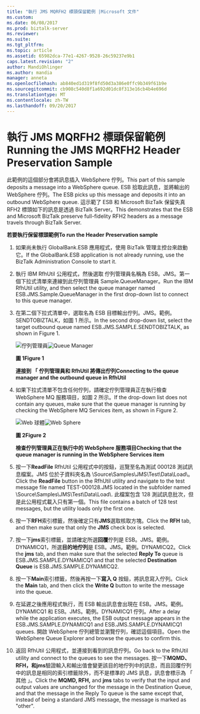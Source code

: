 ```yaml
---
title: "執行 JMS MQRFH2 標頭保留範例 |Microsoft 文件"
ms.custom: 
ms.date: 06/08/2017
ms.prod: biztalk-server
ms.reviewer: 
ms.suite: 
ms.tgt_pltfrm: 
ms.topic: article
ms.assetid: 65982dca-77e1-4267-9528-26c59237e9b1
caps.latest.revision: "2"
author: MandiOhlinger
ms.author: mandia
manager: anneta
ms.openlocfilehash: ab840ed1d319f8fd50d3a386e0ffc9b349f61b9e
ms.sourcegitcommit: cb908c540d8f1a692d01dc8f313e16cb4b4e696d
ms.translationtype: MT
ms.contentlocale: zh-TW
ms.lasthandoff: 09/20/2017
---
```

# <a name="running-the-jms-mqrfh2-header-preservation-sample"></a><span data-ttu-id="abc5c-102">執行 JMS MQRFH2 標頭保留範例</span><span class="sxs-lookup"><span data-stu-id="abc5c-102">Running the JMS MQRFH2 Header Preservation Sample</span></span>
<span data-ttu-id="abc5c-103">此範例的這個部分會將訊息插入 WebSphere 佇列。</span><span class="sxs-lookup"><span data-stu-id="abc5c-103">This part of this sample deposits a message into a WebSphere queue.</span></span> <span data-ttu-id="abc5c-104">ESB 拾取此訊息，並將輸出的 WebSphere 佇列。</span><span class="sxs-lookup"><span data-stu-id="abc5c-104">The ESB picks up this message and deposits it into an outbound WebSphere queue.</span></span> <span data-ttu-id="abc5c-105">這示範了 ESB 和 Microsoft BizTalk 保留失真 RFH2 標頭如下的訊息是透過 BizTalk Server。</span><span class="sxs-lookup"><span data-stu-id="abc5c-105">This demonstrates that the ESB and Microsoft BizTalk preserve full-fidelity RFH2 headers as a message travels through BizTalk Server.</span></span>  
  
 <span data-ttu-id="abc5c-106">**若要執行保留標頭範例**</span><span class="sxs-lookup"><span data-stu-id="abc5c-106">**To run the Header Preservation sample**</span></span>  
  
1.  <span data-ttu-id="abc5c-107">如果尚未執行 GlobalBank.ESB 應用程式，使用 BizTalk 管理主控台來啟動它。</span><span class="sxs-lookup"><span data-stu-id="abc5c-107">If the GlobalBank.ESB application is not already running, use the BizTalk Administration Console to start it.</span></span>  
  
2.  <span data-ttu-id="abc5c-108">執行 IBM RfhUtil 公用程式，然後選取 佇列管理員名稱為 ESB。JMS。第一個下拉式清單來連線到此佇列管理員 Sample.QueueManager。</span><span class="sxs-lookup"><span data-stu-id="abc5c-108">Run the IBM RfhUtil utility, and then select the queue manager named ESB.JMS.Sample.QueueManager in the first drop-down list to connect to this queue manager.</span></span>  
  
3.  <span data-ttu-id="abc5c-109">在第二個下拉式清單中，選取名為 ESB 目標輸出佇列。JMS。範例。SENDTOBIZTALK，如圖 1 所示。</span><span class="sxs-lookup"><span data-stu-id="abc5c-109">In the second drop-down list, select the target outbound queue named ESB.JMS.SAMPLE.SENDTOBIZTALK, as shown in Figure 1.</span></span>  
  
     <span data-ttu-id="abc5c-110">![佇列管理員](../esb-toolkit/media/ch6-queuemanager.gif "第 6 章第 QueueManager")</span><span class="sxs-lookup"><span data-stu-id="abc5c-110">![Queue Manager](../esb-toolkit/media/ch6-queuemanager.gif "Ch6-QueueManager")</span></span>  
  
     <span data-ttu-id="abc5c-111">**圖 1**</span><span class="sxs-lookup"><span data-stu-id="abc5c-111">**Figure 1**</span></span>  
  
     <span data-ttu-id="abc5c-112">**連接到 「 佇列管理員和 RfhUtil 將傳出佇列**</span><span class="sxs-lookup"><span data-stu-id="abc5c-112">**Connecting to the queue manager and the outbound queue in RfhUtil**</span></span>  
  
4.  <span data-ttu-id="abc5c-113">如果下拉式清單不包含任何佇列，請確定佇列管理員正在執行檢查 WebSphere MQ 服務項目，如圖 2 所示。</span><span class="sxs-lookup"><span data-stu-id="abc5c-113">If the drop-down list does not contain any queues, make sure that the queue manager is running by checking the WebSphere MQ Services item, as shown in Figure 2.</span></span>  
  
     <span data-ttu-id="abc5c-114">![Web 球體](../esb-toolkit/media/ch6-websphere.gif "第 6 章第 WebSphere")</span><span class="sxs-lookup"><span data-stu-id="abc5c-114">![Web Sphere](../esb-toolkit/media/ch6-websphere.gif "Ch6-WebSphere")</span></span>  
  
     <span data-ttu-id="abc5c-115">**圖 2**</span><span class="sxs-lookup"><span data-stu-id="abc5c-115">**Figure 2**</span></span>  
  
     <span data-ttu-id="abc5c-116">**檢查佇列管理員正在執行中的 WebSphere 服務項目**</span><span class="sxs-lookup"><span data-stu-id="abc5c-116">**Checking that the queue manager is running in the WebSphere Services item**</span></span>  
  
5.  <span data-ttu-id="abc5c-117">按一下**ReadFile** RfhUtil 公用程式中的按鈕，巡覽至名為測試 000128 測試訊息檔案。JMS 位於子資料夾名為 \Source\Samples\JMS\Test\Data\Load\\。</span><span class="sxs-lookup"><span data-stu-id="abc5c-117">Click the **ReadFile** button in the RfhUtil utility and navigate to the test message file named TEST-000128.JMS located in the subfolder named \Source\Samples\JMS\Test\Data\Load\\.</span></span> <span data-ttu-id="abc5c-118">此檔案包含 128 測試訊息批次，但是此公用程式載入只有第一個。</span><span class="sxs-lookup"><span data-stu-id="abc5c-118">This file contains a batch of 128 test messages, but the utility loads only the first one.</span></span>  
  
6.  <span data-ttu-id="abc5c-119">按一下**RFH**索引標籤，然後確定只有**JMS**選取核取方塊。</span><span class="sxs-lookup"><span data-stu-id="abc5c-119">Click the **RFH** tab, and then make sure that only the **JMS** check box is selected.</span></span>  
  
7.  <span data-ttu-id="abc5c-120">按一下**jms**索引標籤，並請確定所選**回覆**佇列是 ESB。JMS。範例。DYNAMICQ1，所選**目的地佇列**是 ESB。JMS。範例。DYNAMICQ2。</span><span class="sxs-lookup"><span data-stu-id="abc5c-120">Click the **jms** tab, and then make sure that the selected **Reply To** queue is ESB.JMS.SAMPLE.DYNAMICQ1 and that the selected **Destination Queue** is ESB.JMS.SAMPLE.DYNAMICQ2.</span></span>  
  
8.  <span data-ttu-id="abc5c-121">按一下**Main**索引標籤，然後再按一下**寫入 Q**  按鈕，將訊息寫入佇列。</span><span class="sxs-lookup"><span data-stu-id="abc5c-121">Click the **Main** tab, and then click the **Write Q** button to write the message into the queue.</span></span>  
  
9. <span data-ttu-id="abc5c-122">在延遲之後應用程式執行，而 ESB 輸出訊息會出現在 ESB。JMS。範例。DYNAMICQ1 和 ESB。JMS。範例。DYNAMICQ1 佇列。</span><span class="sxs-lookup"><span data-stu-id="abc5c-122">After a delay while the application executes, the ESB output message appears in the ESB.JMS.SAMPLE.DYNAMICQ1 and ESB.JMS.SAMPLE.DYNAMICQ1 queues.</span></span> <span data-ttu-id="abc5c-123">開啟 WebSphere 佇列總管並瀏覽佇列，確認這個項目。</span><span class="sxs-lookup"><span data-stu-id="abc5c-123">Open the WebSphere Queue Explorer and browse the queues to confirm this.</span></span>  
  
10. <span data-ttu-id="abc5c-124">返回 RfhUtil 公用程式，並連接到看到的訊息佇列。</span><span class="sxs-lookup"><span data-stu-id="abc5c-124">Go back to the RfhUtil utility and connect to the queues to see the messages.</span></span> <span data-ttu-id="abc5c-125">按一下**MQMD、 RFH，**和**jms**驗證輸入和輸出值會變更該目的地佇列中的訊息，而且回覆佇列中的訊息是相同的索引標籤除外，而不是標準的 JMS 訊息，訊息會標示為 「 其他 」。</span><span class="sxs-lookup"><span data-stu-id="abc5c-125">Click the **MQMD, RFH,** and **jms** tabs to verify that the input and output values are unchanged for the message in the Destination Queue, and that the message in the Reply To queue is the same except that, instead of being a standard JMS message, the message is marked as "other".</span></span>